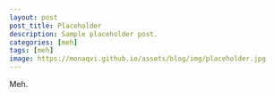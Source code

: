 ```yaml
---
layout: post
post_title: Placeholder
description: Sample placeholder post.
categories: [meh]
tags: [meh]
image: https://monaqvi.github.io/assets/blog/img/placeholder.jpg
---
```

Meh.